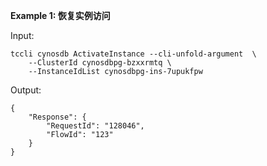 **Example 1: 恢复实例访问**



Input: 

```
tccli cynosdb ActivateInstance --cli-unfold-argument  \
    --ClusterId cynosdbpg-bzxxrmtq \
    --InstanceIdList cynosdbpg-ins-7upukfpw
```

Output: 
```
{
    "Response": {
        "RequestId": "128046",
        "FlowId": "123"
    }
}
```

